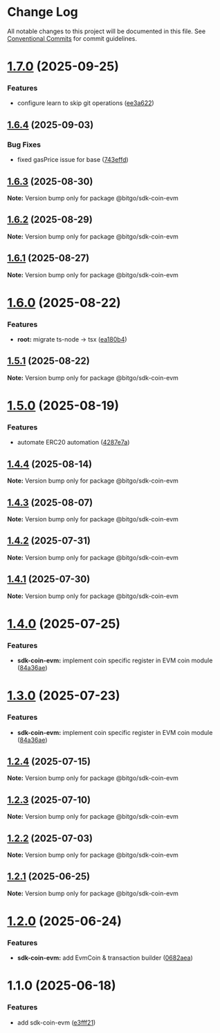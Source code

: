 # Change Log

All notable changes to this project will be documented in this file.
See [Conventional Commits](https://conventionalcommits.org) for commit guidelines.

# [1.7.0](https://github.com/BitGo/BitGoJS/compare/@bitgo/sdk-coin-evm@1.6.4...@bitgo/sdk-coin-evm@1.7.0) (2025-09-25)

### Features

- configure learn to skip git operations ([ee3a622](https://github.com/BitGo/BitGoJS/commit/ee3a6220496476aa7f4545b5f4a9a3bf97d9bdb9))

## [1.6.4](https://github.com/BitGo/BitGoJS/compare/@bitgo/sdk-coin-evm@1.6.3...@bitgo/sdk-coin-evm@1.6.4) (2025-09-03)

### Bug Fixes

- fixed gasPrice issue for base ([743effd](https://github.com/BitGo/BitGoJS/commit/743effd79faca6e89cd696e351844ed0c0bafe67))

## [1.6.3](https://github.com/BitGo/BitGoJS/compare/@bitgo/sdk-coin-evm@1.6.2...@bitgo/sdk-coin-evm@1.6.3) (2025-08-30)

**Note:** Version bump only for package @bitgo/sdk-coin-evm

## [1.6.2](https://github.com/BitGo/BitGoJS/compare/@bitgo/sdk-coin-evm@1.6.1...@bitgo/sdk-coin-evm@1.6.2) (2025-08-29)

**Note:** Version bump only for package @bitgo/sdk-coin-evm

## [1.6.1](https://github.com/BitGo/BitGoJS/compare/@bitgo/sdk-coin-evm@1.6.0...@bitgo/sdk-coin-evm@1.6.1) (2025-08-27)

**Note:** Version bump only for package @bitgo/sdk-coin-evm

# [1.6.0](https://github.com/BitGo/BitGoJS/compare/@bitgo/sdk-coin-evm@1.5.1...@bitgo/sdk-coin-evm@1.6.0) (2025-08-22)

### Features

- **root:** migrate ts-node -> tsx ([ea180b4](https://github.com/BitGo/BitGoJS/commit/ea180b43001d8e956196bc07b32798e3a7031eeb))

## [1.5.1](https://github.com/BitGo/BitGoJS/compare/@bitgo/sdk-coin-evm@1.5.0...@bitgo/sdk-coin-evm@1.5.1) (2025-08-22)

**Note:** Version bump only for package @bitgo/sdk-coin-evm

# [1.5.0](https://github.com/BitGo/BitGoJS/compare/@bitgo/sdk-coin-evm@1.4.4...@bitgo/sdk-coin-evm@1.5.0) (2025-08-19)

### Features

- automate ERC20 automation ([4287e7a](https://github.com/BitGo/BitGoJS/commit/4287e7a9739e0f908011a8ab6419d6468a1188a2))

## [1.4.4](https://github.com/BitGo/BitGoJS/compare/@bitgo/sdk-coin-evm@1.4.3...@bitgo/sdk-coin-evm@1.4.4) (2025-08-14)

**Note:** Version bump only for package @bitgo/sdk-coin-evm

## [1.4.3](https://github.com/BitGo/BitGoJS/compare/@bitgo/sdk-coin-evm@1.4.2...@bitgo/sdk-coin-evm@1.4.3) (2025-08-07)

**Note:** Version bump only for package @bitgo/sdk-coin-evm

## [1.4.2](https://github.com/BitGo/BitGoJS/compare/@bitgo/sdk-coin-evm@1.4.1...@bitgo/sdk-coin-evm@1.4.2) (2025-07-31)

**Note:** Version bump only for package @bitgo/sdk-coin-evm

## [1.4.1](https://github.com/BitGo/BitGoJS/compare/@bitgo/sdk-coin-evm@1.4.0...@bitgo/sdk-coin-evm@1.4.1) (2025-07-30)

**Note:** Version bump only for package @bitgo/sdk-coin-evm

# [1.4.0](https://github.com/BitGo/BitGoJS/compare/@bitgo/sdk-coin-evm@1.2.4...@bitgo/sdk-coin-evm@1.4.0) (2025-07-25)

### Features

- **sdk-coin-evm:** implement coin specific register in EVM coin module ([84a36ae](https://github.com/BitGo/BitGoJS/commit/84a36ae5dd028f07a629734cb1f2dddb9f36124e))

# [1.3.0](https://github.com/BitGo/BitGoJS/compare/@bitgo/sdk-coin-evm@1.2.4...@bitgo/sdk-coin-evm@1.3.0) (2025-07-23)

### Features

- **sdk-coin-evm:** implement coin specific register in EVM coin module ([84a36ae](https://github.com/BitGo/BitGoJS/commit/84a36ae5dd028f07a629734cb1f2dddb9f36124e))

## [1.2.4](https://github.com/BitGo/BitGoJS/compare/@bitgo/sdk-coin-evm@1.2.3...@bitgo/sdk-coin-evm@1.2.4) (2025-07-15)

**Note:** Version bump only for package @bitgo/sdk-coin-evm

## [1.2.3](https://github.com/BitGo/BitGoJS/compare/@bitgo/sdk-coin-evm@1.2.2...@bitgo/sdk-coin-evm@1.2.3) (2025-07-10)

**Note:** Version bump only for package @bitgo/sdk-coin-evm

## [1.2.2](https://github.com/BitGo/BitGoJS/compare/@bitgo/sdk-coin-evm@1.2.1...@bitgo/sdk-coin-evm@1.2.2) (2025-07-03)

**Note:** Version bump only for package @bitgo/sdk-coin-evm

## [1.2.1](https://github.com/BitGo/BitGoJS/compare/@bitgo/sdk-coin-evm@1.2.0...@bitgo/sdk-coin-evm@1.2.1) (2025-06-25)

**Note:** Version bump only for package @bitgo/sdk-coin-evm

# [1.2.0](https://github.com/BitGo/BitGoJS/compare/@bitgo/sdk-coin-evm@1.1.0...@bitgo/sdk-coin-evm@1.2.0) (2025-06-24)

### Features

- **sdk-coin-evm:** add EvmCoin & transaction builder ([0682aea](https://github.com/BitGo/BitGoJS/commit/0682aeadffded4847c8bf70aa52e9d0b9bbf113b))

# 1.1.0 (2025-06-18)

### Features

- add sdk-coin-evm ([e3fff21](https://github.com/BitGo/BitGoJS/commit/e3fff21b6108646588a019551a61e9f6770d2ab5))
